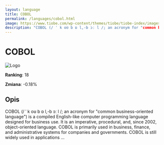 ```yaml
---
layout: language
title: COBOL
permalink: /languages/cobol.html
image: https://www.tiobe.com/wp-content/themes/tiobe/tiobe-index/images/COBOL.png
description: "COBOL (/ ˈ k oʊ b ɒ l,-b ɔː l /; an acronym for "common business-oriented language") is a compiled English-like computer programming language designed for business use. It is an imperative, procedural, and, since 2002, object-oriented language. COBOL is primarily used in business, finance, and administrative systems for companies and governments. COBOL is still widely used in applications ..."
---
```


# COBOL

![Logo](https://www.tiobe.com/wp-content/themes/tiobe/tiobe-index/images/COBOL.png)

**Ranking**: 18

**Zmiana**: -0.18%    

## Opis

COBOL (/ ˈ k oʊ b ɒ l,-b ɔː l /; an acronym for "common business-oriented language") is a compiled English-like computer programming language designed for business use. It is an imperative, procedural, and, since 2002, object-oriented language. COBOL is primarily used in business, finance, and administrative systems for companies and governments. COBOL is still widely used in applications ...

